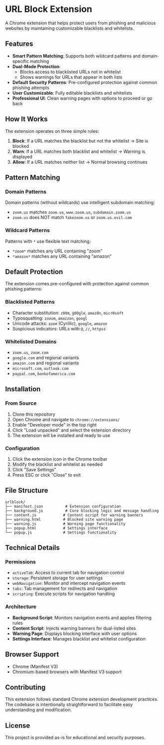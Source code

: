 # URL Block Extension

A Chrome extension that helps protect users from phishing and malicious websites by maintaining customizable blacklists and whitelists.

## Features

- **Smart Pattern Matching**: Supports both wildcard patterns and domain-specific matching
- **Dual-Mode Protection**: 
  - Blocks access to blacklisted URLs not in whitelist
  - Shows warnings for URLs that appear in both lists
- **Default Security Patterns**: Pre-configured protection against common phishing attempts
- **User Customizable**: Fully editable blacklists and whitelists
- **Professional UI**: Clean warning pages with options to proceed or go back

## How It Works

The extension operates on three simple rules:

1. **Block**: If a URL matches the blacklist but not the whitelist → Site is blocked
2. **Warn**: If a URL matches both blacklist and whitelist → Warning is displayed
3. **Allow**: If a URL matches neither list → Normal browsing continues

## Pattern Matching

### Domain Patterns
Domain patterns (without wildcards) use intelligent subdomain matching:
- `zoom.us` matches `zoom.us`, `www.zoom.us`, `subdomain.zoom.us`
- `zoom.us` does NOT match `fakezoom.us` or `zoom.us.evil.com`

### Wildcard Patterns
Patterns with `*` use flexible text matching:
- `*zoom*` matches any URL containing "zoom"
- `*amazon*` matches any URL containing "amazon"

## Default Protection

The extension comes pre-configured with protection against common phishing patterns:

### Blacklisted Patterns
- Character substitution: `z00m`, `g00gle`, `amaz0n`, `micr0soft`
- Typosquatting: `zooom`, `amazzon`, `googl`
- Unicode attacks: `zоom` (Cyrillic), `gоogle`, `amazоn`
- Suspicious indicators: URLs with `@`, `//`, `httpss`

### Whitelisted Domains
- `zoom.us`, `zoom.com`
- `google.com` and regional variants
- `amazon.com` and regional variants
- `microsoft.com`, `outlook.com`
- `paypal.com`, `bankofamerica.com`

## Installation

### From Source
1. Clone this repository
2. Open Chrome and navigate to `chrome://extensions/`
3. Enable "Developer mode" in the top right
4. Click "Load unpacked" and select the extension directory
5. The extension will be installed and ready to use

### Configuration
1. Click the extension icon in the Chrome toolbar
2. Modify the blacklist and whitelist as needed
3. Click "Save Settings"
4. Press ESC or click "Close" to exit

## File Structure

```
urlblock/
├── manifest.json          # Extension configuration
├── background.js          # Core blocking logic and message handling
├── content.js            # Content script for warning banners
├── warning.html          # Blocked site warning page
├── warning.js            # Warning page functionality
├── popup.html            # Settings interface
└── popup.js              # Settings functionality
```

## Technical Details

### Permissions
- `activeTab`: Access to current tab for navigation control
- `storage`: Persistent storage for user settings
- `webNavigation`: Monitor and intercept navigation events
- `tabs`: Tab management for redirects and navigation
- `scripting`: Execute scripts for navigation handling

### Architecture
- **Background Script**: Monitors navigation events and applies filtering rules
- **Content Script**: Injects warning banners for dual-listed sites
- **Warning Page**: Displays blocking interface with user options
- **Settings Interface**: Manages blacklist and whitelist configuration

## Browser Support

- Chrome (Manifest V3)
- Chromium-based browsers with Manifest V3 support

## Contributing

This extension follows standard Chrome extension development practices. The codebase is intentionally straightforward to facilitate easy understanding and modification.

## License

This project is provided as-is for educational and security purposes.
